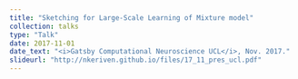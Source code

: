 ```yaml
---
title: "Sketching for Large-Scale Learning of Mixture model"
collection: talks
type: "Talk"
date: 2017-11-01
date_text: "<i>Gatsby Computational Neuroscience UCL</i>, Nov. 2017."
slideurl: "http://nkeriven.github.io/files/17_11_pres_ucl.pdf"
---
```


